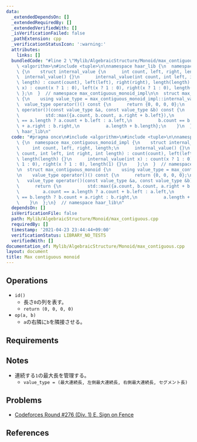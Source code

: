 ```yaml
---
data:
  _extendedDependsOn: []
  _extendedRequiredBy: []
  _extendedVerifiedWith: []
  _isVerificationFailed: false
  _pathExtension: cpp
  _verificationStatusIcon: ':warning:'
  attributes:
    links: []
  bundledCode: "#line 2 \"Mylib/AlgebraicStructure/Monoid/max_contiguous.cpp\"\n#include\
    \ <algorithm>\n#include <tuple>\n\nnamespace haar_lib {\n  namespace max_contiguous_monoid_impl\
    \ {\n    struct internal_value {\n      int count, left, right, length;\n    \
    \  internal_value() {}\n      internal_value(int count, int left, int right, int\
    \ length) : count(count), left(left), right(right), length(length) {}\n      internal_value(int\
    \ x) : count(x ? 1 : 0), left(x ? 1 : 0), right(x ? 1 : 0), length(1) {}\n   \
    \ };\n  }  // namespace max_contiguous_monoid_impl\n\n  struct max_contiguous_monoid\
    \ {\n    using value_type = max_contiguous_monoid_impl::internal_value;\n\n  \
    \  value_type operator()() const {\n      return {0, 0, 0, 0};\n    }\n\n    value_type\
    \ operator()(const value_type &a, const value_type &b) const {\n      return {\n\
    \          std::max({a.count, b.count, a.right + b.left}),\n          a.count\
    \ == a.length ? a.count + b.left : a.left,\n          b.count == b.length ? b.count\
    \ + a.right : b.right,\n          a.length + b.length};\n    }\n  };\n}  // namespace\
    \ haar_lib\n"
  code: "#pragma once\n#include <algorithm>\n#include <tuple>\n\nnamespace haar_lib\
    \ {\n  namespace max_contiguous_monoid_impl {\n    struct internal_value {\n \
    \     int count, left, right, length;\n      internal_value() {}\n      internal_value(int\
    \ count, int left, int right, int length) : count(count), left(left), right(right),\
    \ length(length) {}\n      internal_value(int x) : count(x ? 1 : 0), left(x ?\
    \ 1 : 0), right(x ? 1 : 0), length(1) {}\n    };\n  }  // namespace max_contiguous_monoid_impl\n\
    \n  struct max_contiguous_monoid {\n    using value_type = max_contiguous_monoid_impl::internal_value;\n\
    \n    value_type operator()() const {\n      return {0, 0, 0, 0};\n    }\n\n \
    \   value_type operator()(const value_type &a, const value_type &b) const {\n\
    \      return {\n          std::max({a.count, b.count, a.right + b.left}),\n \
    \         a.count == a.length ? a.count + b.left : a.left,\n          b.count\
    \ == b.length ? b.count + a.right : b.right,\n          a.length + b.length};\n\
    \    }\n  };\n}  // namespace haar_lib\n"
  dependsOn: []
  isVerificationFile: false
  path: Mylib/AlgebraicStructure/Monoid/max_contiguous.cpp
  requiredBy: []
  timestamp: '2021-04-23 23:44:44+09:00'
  verificationStatus: LIBRARY_NO_TESTS
  verifiedWith: []
documentation_of: Mylib/AlgebraicStructure/Monoid/max_contiguous.cpp
layout: document
title: Max contiguous monoid
---
```


## Operations

- `id()`
	- 長さ`0`の列を表す。
	- `return (0, 0, 0, 0)`
- `op(a, b)`
	- `a`の右隣に`b`を隣接させる。

## Requirements

## Notes

- 連続する`1`の最大長を管理する。
	- `value_type = (最大連続長, 左側最大連続長, 右側最大連続長, セグメント長)`

## Problems

- [Codeforces Round #276 (Div. 1) E. Sign on Fence](https://codeforces.com/contest/484/problem/E)

## References

